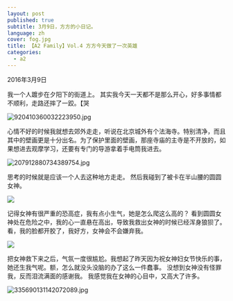 ```yaml
---
layout: post
published: true
subtitle: 3月9日，方方的小日记。
language: zh
cover: fog.jpg
title: 【A2 Family】Vol.4 方方今天做了一次英雄
categories:
  - a2
---
```

2016年3月9日

我一个人踱步在夕阳下的街道上。
其实我今天一天都不是那么开心，好多事情都不顺利，走路还摔了一跤。【哭

![920410360032223950.jpg]({{site.baseurl}}/image/920410360032223950.jpg)


心情不好的时候我就想去郊外走走，听说在北京城外有个法海寺。特别清净，而且其中的壁画更是十分出名。为了保护里面的壁画，那座寺庙的主寺是不开放的，如果想进去观摩学习，还要有专门的导游拿着手电筒我进去。

![207912880734389754.jpg]({{site.baseurl}}/image/207912880734389754.jpg)

思考的时候就是应该一个人去这种地方走走。
然后我碰到了被卡在半山腰的圆圆女神。

![]({{site.baseurl}}/image/508168197997501768.jpg)


记得女神有很严重的恐高症，我有点小生气，她是怎么爬这么高的？
看到圆圆女神处在危险之中，我的心一直悬在高出，导致我救出女神的时候已经浑身狼狈了。
看，我的脸都开胶了，我好方，女神会不会嫌弃我。

![]({{site.baseurl}}/image/829464713802530787.jpg)

把女神救下来之后，气氛一度很尴尬。我想起了昨天因为祝女神妇女节快乐的事，她还生我气呢。额，怎么就没头没脑的办了这么一件蠢事。
没想到女神没有怪罪我，反而泪流满面的感谢我。
我感觉我在女神的心目中，又高大了许多。

![335690131142072089.jpg]({{site.baseurl}}/image/335690131142072089.jpg)
